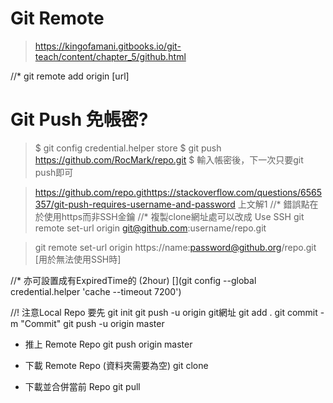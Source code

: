 # Git Remote 
>https://kingofamani.gitbooks.io/git-teach/content/chapter_5/github.html

//* git remote add origin [url]

# Git Push 免帳密?
> $ git config credential.helper store
> $ git push https://github.com/RocMark/repo.git
> $ 輸入帳密後，下一次只要git push即可


>https://github.com/repo.githttps://stackoverflow.com/questions/6565357/git-push-requires-username-and-password
> 上文解1
//* 錯誤點在於使用https而非SSH金鑰
//* 複製clone網址處可以改成 Use SSH
> git remote set-url origin git@github.com:username/repo.git

> git remote set-url origin https://name:password@github.org/repo.git [用於無法使用SSH時]

//* 亦可設置成有ExpiredTime的 (2hour)
[](git config --global credential.helper 'cache --timeout 7200')

//! 注意Local Repo 要先 git init
git push -u origin git網址
git add .
git commit -m "Commit"
git push -u origin master

* 推上 Remote Repo
git push origin master

* 下載 Remote Repo
(資料夾需要為空)
git clone 

* 下載並合併當前 Repo
git pull
